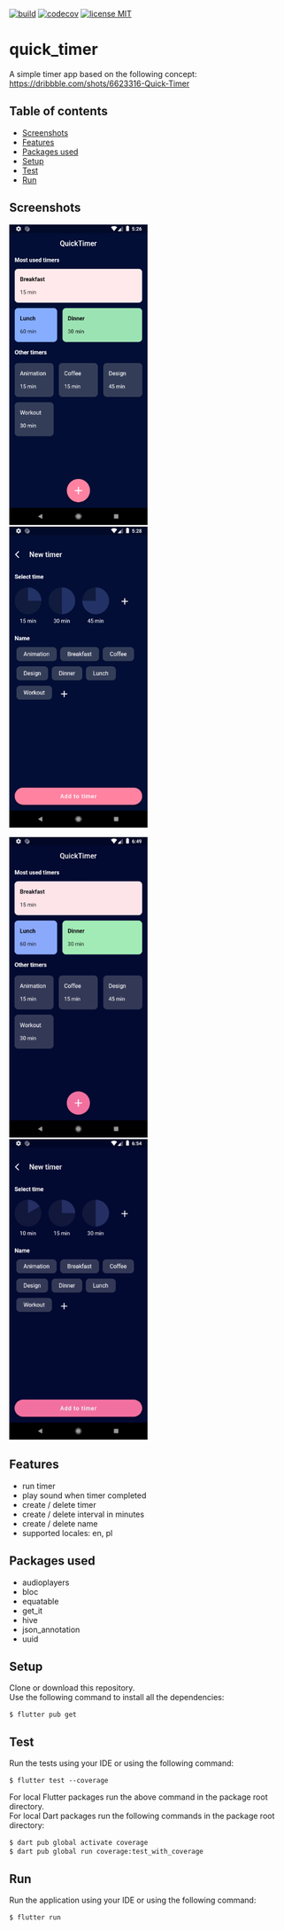 <a href="https://github.com/gzaber/quick_timer/actions"><img src="https://img.shields.io/github/actions/workflow/status/gzaber/quick_timer/main.yaml" alt="build"></a>
<a href="https://codecov.io/gh/gzaber/quick_timer"><img src="https://codecov.io/gh/gzaber/quick_timer/branch/master/graph/badge.svg" alt="codecov"></a>
<a href="https://opensource.org/licenses/MIT"><img src="https://img.shields.io/github/license/gzaber/quick_timer" alt="license MIT"></a>

# quick_timer

A simple timer app based on the following concept:  
https://dribbble.com/shots/6623316-Quick-Timer

## Table of contents

- [Screenshots](#screenshots)
- [Features](#features)
- [Packages used](#packages-used)
- [Setup](#setup)
- [Test](#test)
- [Run](#run)

## Screenshots

[<img alt="timers overview page" width="250px" src=".screenshots/timers_overview_page.png" />](.screenshots/timers_overview_page.png)
&nbsp;
[<img alt="new timer page" width="250px" src=".screenshots/new_timer_page.png" />](.screenshots/new_timer_page.png)

[<img alt="recording timers overview page" width="250px" src=".screenshots/recording1.gif" />](.screenshots/recording1.gif)
&nbsp;
[<img alt="recording new timer page" width="250px" src=".screenshots/recording2.gif" />](.screenshots/recording2.gif)

## Features

- run timer
- play sound when timer completed
- create / delete timer
- create / delete interval in minutes
- create / delete name
- supported locales: en, pl

## Packages used

- audioplayers
- bloc
- equatable
- get_it
- hive
- json_annotation
- uuid

## Setup

Clone or download this repository.  
Use the following command to install all the dependencies:

```
$ flutter pub get
```

## Test

Run the tests using your IDE or using the following command:

```
$ flutter test --coverage
```

For local Flutter packages run the above command in the package root directory.  
For local Dart packages run the following commands in the package root directory:

```
$ dart pub global activate coverage
$ dart pub global run coverage:test_with_coverage
```

## Run

Run the application using your IDE or using the following command:

```
$ flutter run
```
